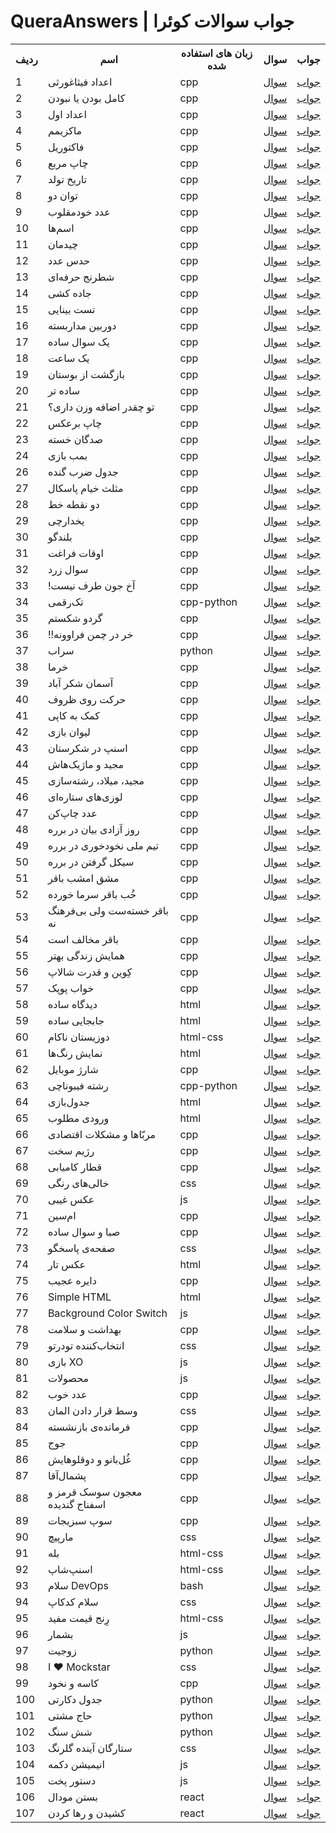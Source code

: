 # QueraAnswers | جواب سوالات کوئرا


<table>
  <th>ردیف</th>
  <th>اسم</th>
  <th>زبان های استفاده شده</th>
  <th>سوال</th>
  <th>جواب</th>

  <tr>
    <td>1</td>
    <td>اعداد فیثاغورثی</td>
    <td>cpp</td>
    <td><a href="https://quera.org/problemset/280">سوال</td>
    <td><a href="https://gist.github.com/ArefOrumiehei/34f3429cfff331be94286700d89aa54b">جواب</td>
  </tr>

  <tr>
    <td>2</td>
    <td>کامل بودن یا نبودن</td>
    <td>cpp</td>
    <td><a href="https://quera.org/problemset/282">سوال</td>
    <td><a href="https://gist.github.com/ArefOrumiehei/9ea986b5680ddf7031aef71c377bb71e">جواب</td>
  </tr>

  <tr>
    <td>3</td>
    <td>اعداد اول</td>
    <td>cpp</td>
    <td><a href="https://quera.org/problemset/293">سوال</td>
    <td><a href="https://gist.github.com/ArefOrumiehei/343aa2457d42f726218c0d70a4bb74bd">جواب</td>
  </tr>

  <tr>
    <td>4</td>
    <td>ماکزیمم</td>
    <td>cpp</td>
    <td><a href="https://quera.org/problemset/588">سوال</td>
    <td><a href="https://gist.github.com/ArefOrumiehei/e79aae9fea66700449fca13e30636da9">جواب</td>
  </tr>

  <tr>
    <td>5</td>
    <td>فاکتوریل</td>
    <td>cpp</td>
    <td><a href="https://quera.org/problemset/589">سوال</td>
    <td><a href="https://gist.github.com/ArefOrumiehei/fb1cb646d3e5d406ed7829367c468c3a">جواب</td>
  </tr>

  <tr>
    <td>6</td>
    <td>چاپ مربع</td>
    <td>cpp</td>
    <td><a href="https://quera.org/problemset/591">سوال</td>
    <td><a href="https://gist.github.com/ArefOrumiehei/98f29af7309da05b8a007bc28b1d0fd9">جواب</td>
  </tr>

  <tr>
    <td>7</td>
    <td>تاریخ تولد</td>
    <td>cpp</td>
    <td><a href="https://quera.org/problemset/615">سوال</td>
    <td><a href="https://gist.github.com/ArefOrumiehei/fb1cb646d3e5d406ed7829367c468c3a">جواب</td>
  </tr>

  <tr>
    <td>8</td>
    <td>توان دو</td>
    <td>cpp</td>
    <td><a href="https://quera.org/problemset/616">سوال</td>
    <td><a href="https://gist.github.com/ArefOrumiehei/c0f8fddc16e2451e51c69909c4ea3d64">جواب</td>
  </tr>

  <tr>
    <td>9</td>
    <td>عدد خودمقلوب</td>
    <td>cpp</td>
    <td><a href="https://quera.org/problemset/617">سوال</td>
    <td><a href="https://gist.github.com/ArefOrumiehei/66dc493eab756a46e6d34d5752750bfe">جواب</td>
  </tr>

  <tr>
    <td>10</td>
    <td>اسم‌ها</td>
    <td>cpp</td>
    <td><a href="https://quera.org/problemset/2529">سوال</td>
    <td><a href="https://gist.github.com/ArefOrumiehei/4119f8498ffcdd851a81b1c084aa8745">جواب</td>
  </tr>

  <tr>
    <td>11</td>
    <td>چیدمان</td>
    <td>cpp</td>
    <td><a href="https://quera.org/problemset/2534">سوال</td>
    <td><a href="https://gist.github.com/ArefOrumiehei/049e84b6e1bcdd08593dc14718eaa62f">جواب</td>
  </tr>

  <tr>
    <td>12</td>
    <td>حدس عدد</td>
    <td>cpp</td>
    <td><a href="https://quera.org/problemset/2596">سوال</td>
    <td><a href="https://gist.github.com/ArefOrumiehei/9265649372835499e29304ecf2de9b5b">جواب</td>
  </tr>

  <tr>
    <td>13</td>
    <td>شطرنج حرفه‌ای</td>
    <td>cpp</td>
    <td><a href="https://quera.org/problemset/2636">سوال</td>
    <td><a href="https://gist.github.com/ArefOrumiehei/a7e400d535cb4a0fb49d94d45ee68211">جواب</td>
  </tr>

  <tr>
    <td>14</td>
    <td>جاده کشی</td>
    <td>cpp</td>
    <td><a href="https://quera.org/problemset/2637">سوال</td>
    <td><a href="https://gist.github.com/ArefOrumiehei/ef88762db2254ec4180eaa753359cfd3">جواب</td>
  </tr>

  <tr>
    <td>15</td>
    <td>تست بینایی</td>
    <td>cpp</td>
    <td><a href="https://quera.org/problemset/2659">سوال</td>
    <td><a href="https://gist.github.com/ArefOrumiehei/b74dca849234d26a2a56040e9dbc4d2e">جواب</td>
  </tr>

  <tr>
    <td>16</td>
    <td>دوربین مداربسته</td>
    <td>cpp</td>
    <td><a href="https://quera.org/problemset/2794">سوال</td>
    <td><a href="https://gist.github.com/ArefOrumiehei/95f604ea75e6ea3a47b2846d94085115">جواب</td>
  </tr>

  <tr>
    <td>17</td>
    <td>یک سوال ساده</td>
    <td>cpp</td>
    <td><a href="https://quera.org/problemset/2885">سوال</td>
    <td><a href="https://gist.github.com/ArefOrumiehei/a01f91e762a0a61723a0c35e26366026">جواب</td>
  </tr>

  <tr>
    <td>18</td>
    <td>یک ساعت</td>
    <td>cpp</td>
    <td><a href="https://quera.org/problemset/2886">سوال</td>
    <td><a href="https://gist.github.com/ArefOrumiehei/fa1c33d55ac1fa291692dd94c61fb303">جواب</td>
  </tr>

  <tr>
    <td>19</td>
    <td>بازگشت از بوستان</td>
    <td>cpp</td>
    <td><a href="https://quera.org/problemset/3029">سوال</td>
    <td><a href="https://gist.github.com/ArefOrumiehei/2522d1b180c1cd919abfad7cbd246dcb">جواب</td>
  </tr>

  <tr>
    <td>20</td>
    <td>ساده تر</td>
    <td>cpp</td>
    <td><a href="https://quera.org/problemset/3403">سوال</td>
    <td><a href="https://gist.github.com/ArefOrumiehei/844fa4d7c1d1881a0ef70f75669f8996">جواب</td>
  </tr>

  <tr>
    <td>21</td>
    <td>تو چقدر اضافه وزن داری؟</td>
    <td>cpp</td>
    <td><a href="https://quera.org/problemset/3404">سوال</td>
    <td><a href="https://gist.github.com/ArefOrumiehei/b425a13534e4e628c877e16ac58316e1">جواب</td>
  </tr>

  <tr>
    <td>22</td>
    <td>چاپ برعکس</td>
    <td>cpp</td>
    <td><a href="https://quera.org/problemset/3405">سوال</td>
    <td><a href="https://gist.github.com/ArefOrumiehei/23e78ad7325863fec44b2a381e04fa49">جواب</td>
  </tr>

  <tr>
    <td>23</td>
    <td>صدگان خسته</td>
    <td>cpp</td>
    <td><a href="https://quera.org/problemset/3406">سوال</td>
    <td><a href="https://gist.github.com/ArefOrumiehei/8b8beb4ff195aedcabe04781ed68535a">جواب</td>
  </tr>

  <tr>
    <td>24</td>
    <td>بمب بازی</td>
    <td>cpp</td>
    <td><a href="https://quera.org/problemset/3407">سوال</td>
    <td><a href="https://gist.github.com/ArefOrumiehei/8c701898030897791ea9e372f59bde95">جواب</td>
  </tr>

  <tr>
    <td>26</td>
    <td>جدول ضرب گنده</td>
    <td>cpp</td>
    <td><a href="https://quera.org/problemset/3409">سوال</td>
    <td><a href="https://gist.github.com/ArefOrumiehei/2930cbdb59fdcb6a1927ad3be642a935">جواب</td>
  </tr>

  <tr>
    <td>27</td>
    <td>مثلث خیام پاسکال</td>
    <td>cpp</td>
    <td><a href="https://quera.org/problemset/3410">سوال</td>
    <td><a href="https://gist.github.com/ArefOrumiehei/7c1026ea5a0a0c761425e98623116ba6">جواب</td>
  </tr>

  <tr>
    <td>28</td>
    <td>دو نقطه خط</td>
    <td>cpp</td>
    <td><a href="https://quera.org/problemset/3414">سوال</td>
    <td><a href="https://gist.github.com/ArefOrumiehei/5bcf7e4495bb079c49d33ff5da853490">جواب</td>
  </tr>

  <tr>
    <td>29</td>
    <td>یخدارچی</td>
    <td>cpp</td>
    <td><a href="https://quera.org/problemset/3429">سوال</td>
    <td><a href="https://gist.github.com/ArefOrumiehei/7c4c86d75a0b9a4bf0463038e5224f5d">جواب</td>
  </tr>

  <tr>
    <td>30</td>
    <td>بلندگو</td>
    <td>cpp</td>
    <td><a href="https://quera.org/problemset/3430">سوال</td>
    <td><a href="https://gist.github.com/ArefOrumiehei/97e822937753cb55118d806f14e332c9">جواب</td>
  </tr>

  <tr>
    <td>31</td>
    <td>اوقات فراغت</td>
    <td>cpp</td>
    <td><a href="https://quera.org/problemset/3431">سوال</td>
    <td><a href="https://gist.github.com/ArefOrumiehei/78f50903a8ae98e17bc6c4eaac8e4d07">جواب</td>
  </tr>

  <tr>
    <td>32</td>
    <td>سوال زرد</td>
    <td>cpp</td>
    <td><a href="https://quera.org/problemset/3537">سوال</td>
    <td><a href="https://gist.github.com/ArefOrumiehei/3fef433b9b63fba630969c36f9e21f53">جواب</td>
  </tr>

  <tr>
    <td>33</td>
    <td>!آخ جون طرف نیست</td>
    <td>cpp</td>
    <td><a href="https://quera.org/problemset/3538">سوال</td>
    <td><a href="https://gist.github.com/ArefOrumiehei/36b270dcdabbe38e2f11f18d7f2808cd">جواب</td>
  </tr>

  <tr>
    <td>34</td>
    <td>تک‌رقمی</td>
    <td>cpp-python</td>
    <td><a href="https://quera.org/problemset/3539">سوال</td>
    <td><a href="https://gist.github.com/ArefOrumiehei/48cf89848d1464531fdf0be5d2518a1a">جواب</td>
  </tr>

  <tr>
    <td>35</td>
    <td>گردو شکستم</td>
    <td>cpp</td>
    <td><a href="https://quera.org/problemset/3540">سوال</td>
    <td><a href="https://gist.github.com/ArefOrumiehei/4fbb9dfa2fa3e299c3c90d9598853ead">جواب</td>
  </tr>

  <tr>
    <td>36</td>
    <td>!!خر در چمن فراوونه</td>
    <td>cpp</td>
    <td><a href="https://quera.org/problemset/4065">سوال</td>
    <td><a href="https://gist.github.com/ArefOrumiehei/cc6588417cd326f1ef7f417b845b4e94">جواب</td>
  </tr>

  <tr>
    <td>37</td>
    <td>سراب</td>
    <td>python</td>
    <td><a href="https://quera.org/problemset/4067">سوال</td>
    <td><a href="https://gist.github.com/ArefOrumiehei/3d675c4ca186521c09d206d6687fd945">جواب</td>
  </tr>

  <tr>
    <td>38</td>
    <td>خرما</td>
    <td>cpp</td>
    <td><a href="https://quera.org/problemset/4068">سوال</td>
    <td><a href="https://gist.github.com/ArefOrumiehei/652ee20974250a4419b395d104ef643b">جواب</td>
  </tr>

  <tr>
    <td>39</td>
    <td>آسمان شکر آباد</td>
    <td>cpp</td>
    <td><a href="https://quera.org/problemset/6082">سوال</td>
    <td><a href="https://gist.github.com/ArefOrumiehei/7d07499ee125da60e0b94ea762eb653e">جواب</td>
  </tr>

  <tr>
    <td>40</td>
    <td>حرکت روی ظروف</td>
    <td>cpp</td>
    <td><a href="https://quera.org/problemset/6375">سوال</td>
    <td><a href="https://gist.github.com/ArefOrumiehei/02442b1ca9ad58bbb4aff91fbb987b36">جواب</td>
  </tr>

  <tr>
    <td>41</td>
    <td>کمک به کاپی</td>
    <td>cpp</td>
    <td><a href="https://quera.org/problemset/8838">سوال</td>
    <td><a href="https://gist.github.com/ArefOrumiehei/45ce7967121b99aaae4dd78decdaf9db">جواب</td>
  </tr>

  <tr>
    <td>42</td>
    <td>لیوان بازی</td>
    <td>cpp</td>
    <td><a href="https://quera.org/problemset/8901">سوال</td>
    <td><a href="https://gist.github.com/ArefOrumiehei/39e013e7114f8470e8e820a41255f431">جواب</td>
  </tr>

  <tr>
    <td>43</td>
    <td>اسنپ در شکرستان</td>
    <td>cpp</td>
    <td><a href="https://quera.org/problemset/8938">سوال</td>
    <td><a href="https://gist.github.com/ArefOrumiehei/2f57e3fdad1971eb5575863764e2f8c6">جواب</td>
  </tr>

  <tr>
    <td>44</td>
    <td>مجید و ماژیک‌هاش</td>
    <td>cpp</td>
    <td><a href="https://quera.org/problemset/9109">سوال</td>
    <td><a href="https://gist.github.com/ArefOrumiehei/2b7f7b3a2c712331c4d3abf043855c64">جواب</td>
  </tr>

  <tr>
    <td>45</td>
    <td>مجید، میلاد، رشته‌سازی</td>
    <td>cpp</td>
    <td><a href="https://quera.org/problemset/9110">سوال</td>
    <td><a href="https://gist.github.com/ArefOrumiehei/7cf33a7fee34da146d2af208e52f1018">جواب</td>
  </tr>

  <tr>
    <td>46</td>
    <td>لوزی‌های ستاره‌ای</td>
    <td>cpp</td>
    <td><a href="https://quera.org/problemset/9773">سوال</td>
    <td><a href="https://gist.github.com/ArefOrumiehei/607d99338387b477393e061ce0d1080d">جواب</td>
  </tr>

  <tr>
    <td>47</td>
    <td>عدد چاپ‌کن</td>
    <td>cpp</td>
    <td><a href="https://quera.org/problemset/9774">سوال</td>
    <td><a href="https://gist.github.com/ArefOrumiehei/a1f4055f94408b460e5d75487cc8d7d1">جواب</td>
  </tr>

  <tr>
    <td>48</td>
    <td>روز آزادی بیان در برره</td>
    <td>cpp</td>
    <td><a href="https://quera.org/problemset/10162">سوال</td>
    <td><a href="https://gist.github.com/ArefOrumiehei/bf5137f45a5b7d06151083c420bf3c74">جواب</td>
  </tr>

  <tr>
    <td>49</td>
    <td>تیم ملی نخودخوری در برره</td>
    <td>cpp</td>
    <td><a href="https://quera.org/problemset/10163">سوال</td>
    <td><a href="https://gist.github.com/ArefOrumiehei/98aa83ced22e276cc4bd1462840aede9">جواب</td>
  </tr>

  <tr>
    <td>50</td>
    <td>سیکل گرفتن در برره</td>
    <td>cpp</td>
    <td><a href="https://quera.org/problemset/10166">سوال</td>
    <td><a href="https://gist.github.com/ArefOrumiehei/757e6cb9a9a185dacd711c22c44e8e48">جواب</td>
  </tr>

  <tr>
    <td>51</td>
    <td>مشق امشب باقر</td>
    <td>cpp</td>
    <td><a href="https://quera.org/problemset/10230">سوال</td>
    <td><a href="https://gist.github.com/ArefOrumiehei/739b07a85d44e95a0f4216744a474b0a">جواب</td>
  </tr>

  <tr>
    <td>52</td>
    <td>خُب باقر سرما خورده</td>
    <td>cpp</td>
    <td><a href="https://quera.org/problemset/10231">سوال</td>
    <td><a href="https://gist.github.com/ArefOrumiehei/70342a2aa2cce3370c5290228d70ccd4">جواب</td>
  </tr>

  <tr>
    <td>53</td>
    <td>باقر خسته‌ست ولی بی‌فرهنگ نه</td>
    <td>cpp</td>
    <td><a href="https://quera.org/problemset/10232">سوال</td>
    <td><a href="https://gist.github.com/ArefOrumiehei/c73f656f09a19ff9bda917f8913b0e80">جواب</td>
  </tr>

  <tr>
    <td>54</td>
    <td>باقر مخالف است</td>
    <td>cpp</td>
    <td><a href="https://quera.org/problemset/10233">سوال</td>
    <td><a href="https://gist.github.com/ArefOrumiehei/ec6a0d603e6663c9ba329e8b0e2409b0">جواب</td>
  </tr>

  <tr>
    <td>55</td>
    <td>همایش زندگی بهتر</td>
    <td>cpp</td>
    <td><a href="https://quera.org/problemset/10325">سوال</td>
    <td><a href="https://gist.github.com/ArefOrumiehei/56bcac476cdbbf9c2fd68e658f01343e">جواب</td>
  </tr>

  <tr>
    <td>56</td>
    <td>کِوین و قدرت شالاپ</td>
    <td>cpp</td>
    <td><a href="https://quera.org/problemset/14581">سوال</td>
    <td><a href="https://gist.github.com/ArefOrumiehei/45020d8340efcbe5e38c7546d6f12662">جواب</td>
  </tr>

  <tr>
    <td>57</td>
    <td>خواب پوپک</td>
    <td>cpp</td>
    <td><a href="https://quera.org/problemset/15124">سوال</td>
    <td><a href="https://gist.github.com/ArefOrumiehei/bb9085f577252a9c0eb836bae3a75480">جواب</td>
  </tr>

  <tr>
    <td>58</td>
    <td>دیدگاه ساده</td>
    <td>html</td>
    <td><a href="https://quera.org/problemset/15681">سوال</td>
    <td><a href="https://gist.github.com/ArefOrumiehei/08986f0f9392c989d493a6b905fe08e6">جواب</td>
  </tr>

  <tr>
    <td>59</td>
    <td>جابجایی ساده</td>
    <td>html</td>
    <td><a href="https://quera.org/problemset/15682">سوال</td>
    <td><a href="https://gist.github.com/ArefOrumiehei/7a44d467fb8025ecfa57e894c0754ece">جواب</td>
  </tr>

  <tr>
    <td>60</td>
    <td>دوزیستان ناکام</td>
    <td>html-css</td>
    <td><a href="https://quera.org/problemset/15688">سوال</td>
    <td><a href="https://gist.github.com/ArefOrumiehei/dc64ff88f3808bbd9fb397087bf99e8c">جواب</td>
  </tr>

  <tr>
    <td>61</td>
    <td>نمایش رنگ‌ها</td>
    <td>html</td>
    <td><a href="https://quera.org/problemset/15689">سوال</td>
    <td><a href="https://gist.github.com/ArefOrumiehei/6b4c1b1d58f21bf6ef8d02563b43e55e">جواب</td>
  </tr>

  <tr>
    <td>62</td>
    <td>شارژ موبایل</td>
    <td>cpp</td>
    <td><a href="https://quera.org/problemset/17244">سوال</td>
    <td><a href="https://gist.github.com/ArefOrumiehei/3cd7842e23f38fe8492536ef82d1fd86">جواب</td>
  </tr>

  <tr>
    <td>63</td>
    <td>رشته فیبوناچی</td>
    <td>cpp-python</td>
    <td><a href="https://quera.org/problemset/17675">سوال</td>
    <td><a href="https://gist.github.com/ArefOrumiehei/e114bb0ff8e23df2a4822533a071f84d">جواب</td>
  </tr>

  <tr>
    <td>64</td>
    <td>جدول‌بازی</td>
    <td>html</td>
    <td><a href="https://quera.org/problemset/18850">سوال</td>
    <td><a href="https://gist.github.com/ArefOrumiehei/65ce9e37e211ca5f5fcc817b6191aec4">جواب</td>
  </tr>

  <tr>
    <td>65</td>
    <td>ورودی مطلوب</td>
    <td>html</td>
    <td><a href="https://quera.org/problemset/18851">سوال</td>
    <td><a href="https://gist.github.com/ArefOrumiehei/6540c5962c670e2fdddc2b77191aa843">جواب</td>
  </tr>

  <tr>
    <td>66</td>
    <td>مربّاها و مشکلات اقتصادی</td>
    <td>cpp</td>
    <td><a href="https://quera.org/problemset/20249">سوال</td>
    <td><a href="https://gist.github.com/ArefOrumiehei/52e25958058840217985530752f4c26f">جواب</td>
  </tr>

  <tr>
    <td>67</td>
    <td>رژیم سخت</td>
    <td>cpp</td>
    <td><a href="https://quera.org/problemset/20256">سوال</td>
    <td><a href="https://gist.github.com/ArefOrumiehei/7d7f26e8b36ba88703c86f0956b078ca">جواب</td>
  </tr>

  <tr>
    <td>68</td>
    <td>قطار کامیابی</td>
    <td>cpp</td>
    <td><a href="https://quera.org/problemset/20257">سوال</td>
    <td><a href="https://gist.github.com/ArefOrumiehei/27f1cbc1272cfa8d52431c36d85f1214">جواب</td>
  </tr>

  <tr>
    <td>69</td>
    <td>خالی‌های رنگی</td>
    <td>css</td>
    <td><a href="https://quera.org/problemset/21220">سوال</td>
    <td><a href="https://gist.github.com/ArefOrumiehei/8f17de26769d683cc255c6b867665603">جواب</td>
  </tr>

  <tr>
    <td>70</td>
    <td>عکس غیبی</td>
    <td>js</td>
    <td><a href="https://quera.org/problemset/21221">سوال</td>
    <td><a href="https://gist.github.com/ArefOrumiehei/6eba3912dfe6613e50c57e595823ceb6">جواب</td>
  </tr>

  <tr>
    <td>71</td>
    <td>ام‌سین</td>
    <td>cpp</td>
    <td><a href="https://quera.org/problemset/28947">سوال</td>
    <td><a href="https://gist.github.com/ArefOrumiehei/e5f7b0649d77d44302c31aab6ede5aee">جواب</td>
  </tr>

  <tr>
    <td>72</td>
    <td>صبا و سوال ساده</td>
    <td>cpp</td>
    <td><a href="https://quera.org/problemset/31025">سوال</td>
    <td><a href="https://gist.github.com/ArefOrumiehei/546e2fdf375bfa0bb773dcece5cc3732">جواب</td>
  </tr>

  <tr>
    <td>73</td>
    <td>صفحه‌ی پاسخگو</td>
    <td>css</td>
    <td><a href="https://quera.org/problemset/33043">سوال</td>
    <td><a href="https://gist.github.com/ArefOrumiehei/23b0ef62df191df371ad22b1d2091e01">جواب</td>
  </tr>

  <tr>
    <td>74</td>
    <td>عکس تار</td>
    <td>html</td>
    <td><a href="https://quera.org/problemset/33488">سوال</td>
    <td><a href="https://gist.github.com/ArefOrumiehei/2dd398aa26d449b89f603704fda3ffcf">جواب</td>
  </tr>

  <tr>
    <td>75</td>
    <td>دایره عجیب</td>
    <td>cpp</td>
    <td><a href="https://quera.org/problemset/34081">سوال</td>
    <td><a href="https://gist.github.com/ArefOrumiehei/ef49faecdbcb0851961bfdcd76080de6">جواب</td>
  </tr>

  <tr>
    <td>76</td>
    <td>Simple HTML</td>
    <td>html</td>
    <td><a href="https://quera.org/problemset/43844">سوال</td>
    <td><a href="https://gist.github.com/ArefOrumiehei/62c0e6af711088fad0587906b4a9772d">جواب</td>
  </tr>

  <tr>
    <td>77</td>
    <td>Background Color Switch</td>
    <td>js</td>
    <td><a href="https://quera.org/problemset/49606">سوال</td>
    <td><a href="https://gist.github.com/ArefOrumiehei/111ff5b0867d022e8f9a0791ab604c75">جواب</td>
  </tr>

  <tr>
    <td>78</td>
    <td>بهداشت و سلامت</td>
    <td>cpp</td>
    <td><a href="https://quera.org/problemset/51865">سوال</td>
    <td><a href="https://gist.github.com/ArefOrumiehei/06281a3fedac9bca8649e56438b381fe">جواب</td>
  </tr>

  <tr>
    <td>79</td>
    <td>انتخاب‌کننده تودرتو</td>
    <td>css</td>
    <td><a href="https://quera.org/problemset/66543">سوال</td>
    <td><a href="https://gist.github.com/ArefOrumiehei/d1c48c398c02b67eebf8158a0120bf61">جواب</td>
  </tr>

  <tr>
    <td>80</td>
    <td>بازی XO</td>
    <td>js</td>
    <td><a href="https://quera.org/problemset/66544">سوال</td>
    <td><a href="https://gist.github.com/ArefOrumiehei/27e036c238e0c9e7f0c55a75719989c3">جواب</td>
  </tr>

  <tr>
    <td>81</td>
    <td>محصولات</td>
    <td>js</td>
    <td><a href="https://quera.org/problemset/66548">سوال</td>
    <td><a href="https://gist.github.com/ArefOrumiehei/cc1edaa0464192f1069199570660209e">جواب</td>
  </tr>

  <tr>
    <td>82</td>
    <td>عدد خوب</td>
    <td>cpp</td>
    <td><a href="https://quera.org/problemset/66861">سوال</td>
    <td><a href="https://gist.github.com/ArefOrumiehei/6368f373747acc496f6631255888ab5b">جواب</td>
  </tr>

  <tr>
    <td>83</td>
    <td>وسط قرار دادن المان</td>
    <td>css</td>
    <td><a href="https://quera.org/problemset/68275">سوال</td>
    <td><a href="https://gist.github.com/ArefOrumiehei/4b094022fab4a3f8c78dcfbfc5ad76a5">جواب</td>
  </tr>

  <tr>
    <td>84</td>
    <td>فرمانده‌ی بازنشسته</td>
    <td>cpp</td>
    <td><a href="https://quera.org/problemset/72874">سوال</td>
    <td><a href="https://gist.github.com/ArefOrumiehei/ffba28730da7a4a9f84ba4d243b79006">جواب</td>
  </tr>

  <tr>
    <td>85</td>
    <td>جوج</td>
    <td>cpp</td>
    <td><a href="https://quera.org/problemset/72875">سوال</td>
    <td><a href="https://gist.github.com/ArefOrumiehei/5e05feb8865e6266b2e656f132bad939">جواب</td>
  </tr>

  <tr>
    <td>86</td>
    <td>غُل‌بانو و دوقلوهایش</td>
    <td>cpp</td>
    <td><a href="https://quera.org/problemset/72876">سوال</td>
    <td><a href="https://gist.github.com/ArefOrumiehei/42025a62f6dce473e5cdb8668f47eb78">جواب</td>
  </tr>

  <tr>
    <td>87</td>
    <td>پشمال‌آقا</td>
    <td>cpp</td>
    <td><a href="https://quera.org/problemset/72877">سوال</td>
    <td><a href="https://gist.github.com/ArefOrumiehei/a7e6187b7dc05ddfb17015ffa8332a3a">جواب</td>
  </tr>

  <tr>
    <td>88</td>
    <td>معجون سوسک قرمز و اسفناج گندیده</td>
    <td>cpp</td>
    <td><a href="https://quera.org/problemset/72880">سوال</td>
    <td><a href="https://gist.github.com/ArefOrumiehei/4549a88399aff30ce03352c51ee224e9">جواب</td>
  </tr>

  <tr>
    <td>89</td>
    <td>سوپ سبزیجات</td>
    <td>cpp</td>
    <td><a href="https://quera.org/problemset/72881">سوال</td>
    <td><a href="https://gist.github.com/ArefOrumiehei/1c4d68a57c10738ac742e8ec01a4a7f4">جواب</td>
  </tr>

  <tr>
    <td>90</td>
    <td>مارپیچ</td>
    <td>css</td>
    <td><a href="https://quera.org/problemset/82518">سوال</td>
    <td><a href="https://gist.github.com/ArefOrumiehei/6b07574d5f6050afaf9702937c93c664">جواب</td>
  </tr>

  <tr>
    <td>91</td>
    <td>بله</td>
    <td>html-css</td>
    <td><a href="https://quera.org/problemset/98448">سوال</td>
    <td><a href="https://gist.github.com/ArefOrumiehei/4da152318ba1568988e84eb242333a1e">جواب</td>
  </tr>

  <tr>
    <td>92</td>
    <td>اسنپ‌شاپ</td>
    <td>html-css</td>
    <td><a href="https://quera.org/problemset/109570">سوال</td>
    <td><a href="https://gist.github.com/ArefOrumiehei/a9a763a4bec71a6c9d7df867232c05ed">جواب</td>
  </tr>

  <tr>
    <td>93</td>
    <td>سلام DevOps</td>
    <td>bash</td>
    <td><a href="https://quera.org/problemset/129786">سوال</td>
    <td><a href="https://gist.github.com/ArefOrumiehei/a0074af46c2d9675403f92fc150aa916">جواب</td>
  </tr>

  <tr>
    <td>94</td>
    <td>سلام کدکاپ</td>
    <td>css</td>
    <td><a href="https://quera.org/problemset/132260">سوال</td>
    <td><a href="https://gist.github.com/ArefOrumiehei/e238a3b7060260e4f83378918b55b8de">جواب</td>
  </tr>

  <tr>
    <td>95</td>
    <td>رِنج قیمت مفید</td>
    <td>html-css</td>
    <td><a href="https://quera.org/problemset/134351">سوال</td>
    <td><a href="https://gist.github.com/ArefOrumiehei/28ce90c61ce26b24fa7c09fc7dbf9989">جواب</td>
  </tr>

  <tr>
    <td>96</td>
    <td>بشمار</td>
    <td>js</td>
    <td><a href="https://quera.org/problemset/134354">سوال</td>
    <td><a href="https://gist.github.com/ArefOrumiehei/b7edbc35caf10b83b458eb9bf54d0e2e">جواب</td>
  </tr>

  <tr>
    <td>97</td>
    <td>زوجیت</td>
    <td>python</td>
    <td><a href="https://quera.org/problemset/140035">سوال</td>
    <td><a href="https://gist.github.com/ArefOrumiehei/7ae5de840b5f3aa553bb10f974f462c4">جواب</td>
  </tr>

  <tr>
    <td>98</td>
    <td>I ❤ Mockstar</td>
    <td>css</td>
    <td><a href="https://quera.org/problemset/182260">سوال</td>
    <td><a href="https://gist.github.com/ArefOrumiehei/64e04a305a62dcc746e5034daab27d68">جواب</td>
  </tr>

  <tr>
    <td>99</td>
    <td>کاسه و نخود</td>
    <td>cpp</td>
    <td><a href="https://quera.org/problemset/197000">سوال</td>
    <td><a href="https://gist.github.com/ArefOrumiehei/7ae0309a4b2a179ed74ff86944f50b56">جواب</td>
  </tr>

  <tr>
    <td>100</td>
    <td>جدول دکارتی</td>
    <td>python</td>
    <td><a href="https://quera.org/problemset/209103">سوال</td>
    <td><a href="https://gist.github.com/ArefOrumiehei/1dc8f83ce75d6df9596abcd94601e782">جواب</td>
  </tr>

  <tr>
    <td>101</td>
    <td>حاج مشتی</td>
    <td>python</td>
    <td><a href="https://quera.org/problemset/209104">سوال</td>
    <td><a href="https://gist.github.com/ArefOrumiehei/dbced9812f7ed32d3d4d68b15d5c0e25">جواب</td>
  </tr>

  <tr>
    <td>102</td>
    <td>شش سنگ</td>
    <td>python</td>
    <td><a href="https://quera.org/problemset/211019">سوال</td>
    <td><a href="https://gist.github.com/ArefOrumiehei/b3df2798f3730c110ea033e36d621340">جواب</td>
  </tr>

  <tr>
    <td>103</td>
    <td>ستارگان آینده گلرنگ</td>
    <td>css</td>
    <td><a href="https://quera.org/problemset/265387">سوال</td>
    <td><a href="https://gist.github.com/ArefOrumiehei/e0d857e0a4013ae7821c8c6e69f63323">جواب</td>
  </tr>

  <tr>
    <td>104</td>
    <td>انیمیشن دکمه</td>
    <td>js</td>
    <td><a href="https://quera.org/problemset/265385">سوال</td>
    <td><a href="https://gist.github.com/ArefOrumiehei/39e34529cade1c524612f3b5d687d6b5">جواب</td>
  </tr>

  <tr>
    <td>105</td>
    <td>دستور پخت</td>
    <td>js</td>
    <td><a href="https://quera.org/problemset/265386">سوال</td>
    <td><a href="https://gist.github.com/ArefOrumiehei/37fe998797e171ab644b554ca996c87c">جواب</td>
  </tr>

  <tr>
    <td>106</td>
    <td>بستن مودال</td>
    <td>react</td>
    <td><a href="https://quera.org/problemset/265388">سوال</td>
    <td><a href="https://gist.github.com/ArefOrumiehei/a82a2de26a5b5a98484a6cfa3cb7e041">جواب</td>
  </tr>

  <tr>
    <td>107</td>
    <td>کشیدن و رها کردن</td>
    <td>react</td>
    <td><a href="https://quera.org/problemset/265389">سوال</td>
    <td><a href="https://gist.github.com/ArefOrumiehei/8303ae412b738aff98d509a9f283807a">جواب</td>
  </tr>
</table>
